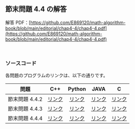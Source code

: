 ## 節末問題 4.4 の解答

解答 PDF：[https://github.com/E869120/math-algorithm-book/blob/main/editorial/chap4-4/chap4-4.pdf](https://github.com/E869120/math-algorithm-book/blob/main/editorial/chap4-4/chap4-4.pdf)

<br />

### ソースコード

各問題のプログラムのリンクは、以下の通りです。

| 問題 | C++ | Python | JAVA | C |
|:---:|:---:|:---:|:---:|:---:|
| 節末問題 4.4.2 | [リンク](https://github.com/E869120/math-algorithm-book/blob/main/editorial/chap4-4/prob4-4-2.cpp) | [リンク](https://github.com/E869120/math-algorithm-book/blob/main/editorial/chap4-4/prob4-4-2.py) | [リンク](https://github.com/E869120/math-algorithm-book/blob/main/editorial/chap4-4/prob4-4-2.java) | [リンク](https://github.com/E869120/math-algorithm-book/blob/main/editorial/chap4-4/prob4-4-2.c) |
| 節末問題 4.4.3 | [リンク](https://github.com/E869120/math-algorithm-book/blob/main/editorial/chap4-4/prob4-4-3.cpp) | [リンク](https://github.com/E869120/math-algorithm-book/blob/main/editorial/chap4-4/prob4-4-3.py) | [リンク](https://github.com/E869120/math-algorithm-book/blob/main/editorial/chap4-4/prob4-4-3.java) | [リンク](https://github.com/E869120/math-algorithm-book/blob/main/editorial/chap4-4/prob4-4-3.c) |
| 節末問題 4.4.4 | [リンク](https://github.com/E869120/math-algorithm-book/blob/main/editorial/chap4-4/prob4-4-4.cpp) | [リンク](https://github.com/E869120/math-algorithm-book/blob/main/editorial/chap4-4/prob4-4-4.py) | [リンク](https://github.com/E869120/math-algorithm-book/blob/main/editorial/chap4-4/prob4-4-4.java) | [リンク](https://github.com/E869120/math-algorithm-book/blob/main/editorial/chap4-4/prob4-4-4.c) |